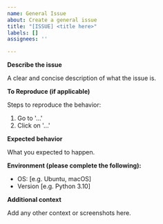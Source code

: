 ```yaml
---
name: General Issue
about: Create a general issue
title: "[ISSUE] <title here>"
labels: []
assignees: ''

---
```


**Describe the issue**

A clear and concise description of what the issue is.

**To Reproduce (if applicable)**

Steps to reproduce the behavior:
1. Go to '...'
2. Click on '...'

**Expected behavior**

What you expected to happen.

**Environment (please complete the following):**
- OS: [e.g. Ubuntu, macOS]
- Version [e.g. Python 3.10]

**Additional context**

Add any other context or screenshots here.
